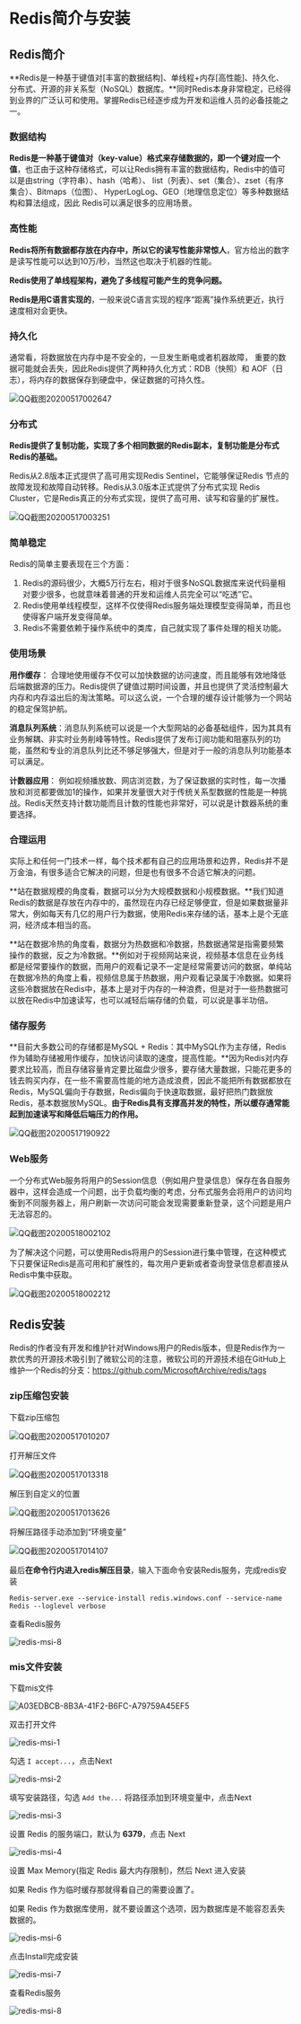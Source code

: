 # Redis简介与安装

## Redis简介

**Redis是一种基于键值对[丰富的数据结构]、单线程+内存[高性能]、持久化、分布式、开源的非关系型（NoSQL）数据库。**同时Redis本身非常稳定，已经得到业界的广泛认可和使用。掌握Redis已经逐步成为开发和运维人员的必备技能之一。

### 数据结构

**Redis是一种基于键值对（key-value）格式来存储数据的，即一个键对应一个值**，也正由于这种存储格式，可以让Redis拥有丰富的数据结构，Redis中的值可以是由string（字符串）、hash（哈希）、 list（列表）、set（集合）、zset（有序集合）、Bitmaps（位图）、 HyperLogLog、GEO（地理信息定位）等多种数据结构和算法组成，因此 Redis可以满足很多的应用场景。

### 高性能

**Redis将所有数据都存放在内存中，所以它的读写性能非常惊人**，官方给出的数字是读写性能可以达到10万/秒，当然这也取决于机器的性能。

**Redis使用了单线程架构，避免了多线程可能产生的竞争问题。**

**Redis是用C语言实现的**，一般来说C语言实现的程序“距离”操作系统更近，执行速度相对会更快。

### 持久化

通常看，将数据放在内存中是不安全的，一旦发生断电或者机器故障， 重要的数据可能就会丢失，因此Redis提供了两种持久化方式：RDB（快照）和 AOF（日志），将内存的数据保存到硬盘中，保证数据的可持久性。

![QQ截图20200517002647](image/QQ截图20200517002647.png)

### 分布式

**Redis提供了复制功能，实现了多个相同数据的Redis副本，复制功能是分布式Redis的基础。**

Redis从2.8版本正式提供了高可用实现Redis Sentinel，它能够保证Redis 节点的故障发现和故障自动转移。Redis从3.0版本正式提供了分布式实现 Redis Cluster，它是Redis真正的分布式实现，提供了高可用、读写和容量的扩展性。 

![QQ截图20200517003251](image/QQ截图20200517003251.png)

### 简单稳定

Redis的简单主要表现在三个方面：

1. Redis的源码很少，大概5万行左右，相对于很多NoSQL数据库来说代码量相对要少很多，也就意味着普通的开发和运维人员完全可以“吃透”它。
2. Redis使用单线程模型，这样不仅使得Redis服务端处理模型变得简单，而且也使得客户端开发变得简单。
3. Redis不需要依赖于操作系统中的类库，自己就实现了事件处理的相关功能。

### 使用场景

**用作缓存**： 合理地使用缓存不仅可以加快数据的访问速度，而且能够有效地降低后端数据源的压力。Redis提供了键值过期时间设置，并且也提供了灵活控制最大内存和内存溢出后的淘汰策略。可以这么说，一个合理的缓存设计能够为一个网站的稳定保驾护航。

**消息队列系统**：消息队列系统可以说是一个大型网站的必备基础组件，因为其具有业务解耦、非实时业务削峰等特性。Redis提供了发布订阅功能和阻塞队列的功能，虽然和专业的消息队列比还不够足够强大，但是对于一般的消息队列功能基本可以满足。

**计数器应用**： 例如视频播放数、网店浏览数，为了保证数据的实时性，每一次播放和浏览都要做加1的操作，如果并发量很大对于传统关系型数据的性能是一种挑战。Redis天然支持计数功能而且计数的性能也非常好，可以说是计数器系统的重要选择。

### 合理运用

实际上和任何一门技术一样，每个技术都有自己的应用场景和边界，Redis并不是万金油，有很多适合它解决的问题，但是也有很多不合适它解决的问题。

**站在数据规模的角度看，数据可以分为大规模数据和小规模数据。**我们知道Redis的数据是存放在内存中的，虽然现在内存已经足够便宜，但是如果数据量非常大，例如每天有几亿的用户行为数据，使用Redis来存储的话，基本上是个无底洞，经济成本相当的高。

**站在数据冷热的角度看，数据分为热数据和冷数据，热数据通常是指需要频繁操作的数据，反之为冷数据。**例如对于视频网站来说，视频基本信息在业务线都是经常要操作的数据，而用户的观看记录不一定是经常需要访问的数据，单纯站在数据冷热的角度上看，视频信息属于热数据，用户观看记录属于冷数据。如果将这些冷数据放在Redis中，基本上是对于内存的一种浪费，但是对于一些热数据可以放在Redis中加速读写，也可以减轻后端存储的负载，可以说是事半功倍。

### 储存服务

**目前大多数公司的存储都是MySQL + Redis：其中MySQL作为主存储，Redis作为辅助存储被用作缓存，加快访问读取的速度，提高性能。**因为Redis对内存要求比较高，而且存储容量肯定要比磁盘少很多，要存储大量数据，只能花更多的钱去购买内存，在一些不需要高性能的地方造成浪费，因此不能把所有数据都放在Redis，MySQL偏向于存数据，Redis偏向于快速取数据，最好把热门数据放Redis，基本数据放MySQL。**由于Redis具有支撑高并发的特性，所以缓存通常能起到加速读写和降低后端压力的作用。**

![QQ截图20200517190922](image/QQ截图20200517190922.png)

### Web服务

一个分布式Web服务将用户的Session信息（例如用户登录信息）保存在各自服务器中，这样会造成一个问题，出于负载均衡的考虑，分布式服务会将用户的访问均衡到不同服务器上，用户刷新一次访问可能会发现需要重新登录，这个问题是用户无法容忍的。

![QQ截图20200518002102](image/QQ截图20200518002102.png)

为了解决这个问题，可以使用Redis将用户的Session进行集中管理，在这种模式下只要保证Redis是高可用和扩展性的，每次用户更新或者查询登录信息都直接从Redis中集中获取。

![QQ截图20200518002212](image/QQ截图20200518002212.png)

## Redis安装

Redis的作者没有开发和维护针对Windows用户的Redis版本，但是Redis作为一款优秀的开源技术吸引到了微软公司的注意，微软公司的开源技术组在GitHub上维护一个Redis的分支：https://github.com/MicrosoftArchive/redis/tags

### zip压缩包安装

下载zip压缩包

![QQ截图20200517010207](image/QQ截图20200517010207.png)

打开解压文件

![QQ截图20200517013318](image/QQ截图20200517013318.png)

解压到自定义的位置

![QQ截图20200517013626](image/QQ截图20200517013626.png)

将解压路径手动添加到“环境变量”

![QQ截图20200517014107](image/QQ截图20200517014107.png)

最后**在命令行内进入redis解压目录**，输入下面命令安装Redis服务，完成redis安装

``` 
Redis-server.exe --service-install redis.windows.conf --service-name Redis --loglevel verbose
```

查看Redis服务

![redis-msi-8](image/redis-msi-8.png)

### mis文件安装

下载mis文件

![A03EDBCB-8B3A-41F2-B6FC-A79759A45EF5](image/A03EDBCB-8B3A-41F2-B6FC-A79759A45EF5.png)

双击打开文件

![redis-msi-1](image/redis-msi-1.png)

勾选 `I accept...`，点击Next

![redis-msi-2](image/redis-msi-2.png)

填写安装路径，勾选 `Add the...` 将路径添加到环境变量中，点击Next

![redis-msi-3](image/redis-msi-3.png)

设置 Redis 的服务端口，默认为 **6379**，点击 Next

![redis-msi-4](image/redis-msi-4.png)

设置 Max Memory(指定 Redis 最大内存限制)，然后 Next 进入安装

如果 Redis 作为临时缓存那就得看自己的需要设置了。

如果 Redis 作为数据库使用，就不要设置这个选项，因为数据库是不能容忍丢失数据的。

![redis-msi-6](image/redis-msi-6.png)

点击Install完成安装

![redis-msi-7](image/redis-msi-7.png)

查看Redis服务

![redis-msi-8](image/redis-msi-8.png)